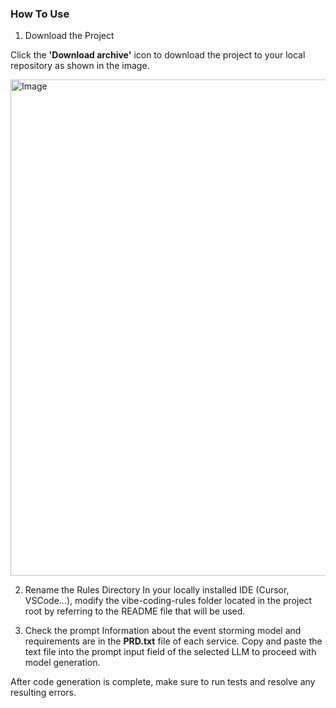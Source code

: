 ### How To Use

1. Download the Project

Click the **'Download archive'** icon to download the project to your local repository as shown in the image.

<img width="794" alt="Image" src="https://github.com/user-attachments/assets/042bfe89-0305-4330-9709-aeaf12b12002" />

2. Rename the Rules Directory
In your locally installed IDE (Cursor, VSCode...), modify the vibe-coding-rules folder located in the project root by referring to the README file that will be used.


3. Check the prompt
Information about the event storming model and requirements are in the **PRD.txt** file of each service.
Copy and paste the text file into the prompt input field of the selected LLM to proceed with model generation.

After code generation is complete, make sure to run tests and resolve any resulting errors.
